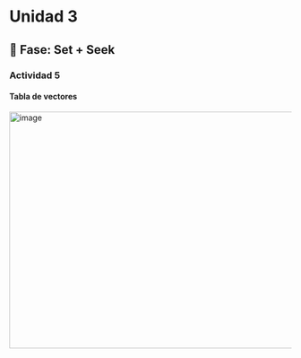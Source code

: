 # Unidad 3

## 🔎 Fase: Set + Seek

### Actividad 5
#### Tabla de vectores

<img width="1592" height="422" alt="image" src="https://github.com/user-attachments/assets/1a82a0c7-4667-4c88-bbe1-4c8dc638eeef" />

